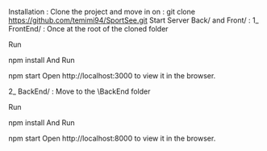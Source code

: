 Installation :
Clone the project and move in on :
git clone https://github.com/temimi94/SportSee.git
Start Server Back/ and Front/ :
1_ FrontEnd/ :
Once at the root of the cloned folder

Run

npm install
And Run

npm start
Open http://localhost:3000 to view it in the browser.

2_ BackEnd/ :
Move to the \BackEnd folder

Run

npm install
And Run

npm start
Open http://localhost:8000 to view it in the browser.